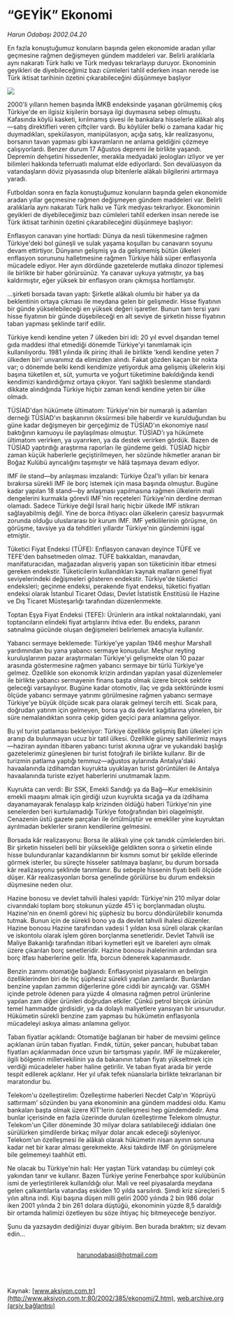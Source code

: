 # “GEYİK” Ekonomi

*Harun Odabaşı 2002.04.20*

<div>
 <p class="spot">
  En fazla konuştuğumuz konuların başında gelen ekonomide aradan yıllar geçmesine rağmen değişmeyen gündem maddeleri var. Belirli aralıklarla aynı nakaratı Türk halkı ve Türk medyası tekrarlayıp duruyor. Ekonominin geyikleri de diyebileceğimiz bazı cümleleri tahlil ederken insan nerede ise Türk iktisat tarihinin özetini çıkarabileceğini düşünmeye başlıyor
 </p>
 <p class="metin">
 </p>
 <img border="0" src="/web/20020523104655im_/http://www.aksiyon.com.tr/2002/385/resimler/geyik.jpg"/>
 <p class="metin">
  2000'li yılların hemen başında İMKB endeksinde yaşanan görülmemiş çıkış Türkiye'de en ilgisiz kişilerin borsaya ilgi duymasına sebep olmuştu. Kafasında köylü kasketi, kırılmamış şivesi ile bankalara hisselerle alâkalı alış—satış direktifleri veren çiftçiler vardı. Bu köylüler belki o zamana kadar hiç duymadıkları, spekülasyon, manipülasyon, açığa satış, kâr realizasyonu, borsanın tavan yapması gibi kavramların ne anlama geldiğini çözmeye çalışıyorlardı. Benzer durum 17 Ağustos depremi ile birlikte yaşandı. Depremin dehşetini hissedenler, merakla medyadaki jeologları izliyor ve yer bilimleri hakkında teferruatlı malumat elde ediyorlardı. Son devalüasyon da vatandaşların döviz piyasasında olup bitenlerle alâkalı bilgilerini artırmaya yaradı.
 </p>
 <p class="metin">
  Futboldan sonra en fazla konuştuğumuz konuların başında gelen ekonomide aradan yıllar geçmesine rağmen değişmeyen gündem maddeleri var. Belirli aralıklarla aynı nakaratı Türk halkı ve Türk medyası tekrarlıyor. Ekonominin geyikleri de diyebileceğimiz bazı cümleleri tahlil ederken insan nerede ise Türk iktisat tarihinin özetini çıkarabileceğini düşünmeye başlıyor:
 </p>
 <p class="metin">
  Enflasyon canavarı yine hortladı: Dünya da nesli tükenmesine rağmen Türkiye'deki bol güneşli ve sulak yaşama koşulları bu canavarın soyunu devam ettirtiyor. Dünyanın gelişmiş ya da gelişmemiş bütün ülkeleri enflasyon sorununu halletmesine rağmen Türkiye hâlâ süper enflasyonla mücadele ediyor. Her ayın dördünde gazetelerde mutlaka dinozor tiplemesi ile birlikte bir haber görürsünüz. Ya canavar uykuya yatmıştır, ya baş kaldırmıştır, eğer yüksek bir enflasyon oranı çıkmışsa hortlamıştır.
 </p>
 <p class="metin">
  ...şirketi borsada tavan yaptı: Şirketle alâkalı olumlu bir haber ya da beklentinin ortaya çıkması ile meydana gelen bir gelişmedir. Hisse fiyatının bir günde yükselebileceği en yüksek değeri işaretler. Bunun tam tersi yani hisse fiyatının bir günde düşebileceği en alt seviye de şirketin hisse fiyatının taban yapması şeklinde tarif edilir.
 </p>
 <p class="metin">
  Türkiye kendi kendine yeten 7 ülkeden biri idi: 20 yıl evvel dışarıdan temel gıda maddesi ithal etmediği dönemde Türkiye'yi tanımlamak için kullanılıyordu. 1981 yılında ilk pirinç ithali ile birlikte 'kendi kendine yeten 7 ülkeden biri' unvanımız da elimizden alındı. Fakat gözden kaçan bir nokta var; o dönemde belki kendi kendimize yetiyorduk ama gelişmiş ülkelerin kişi başına tüketilen et, süt, yumurta ve yoğurt tüketimine bakıldığında kendi kendimizi kandırdığımız ortaya çıkıyor. Yani sağlıklı beslenme standardı dikkate alındığında Türkiye hiçbir zaman kendi kendine yeten bir ülke olmadı.
 </p>
 <p class="metin">
  TÜSİAD'dan hükümete ültimatom: Türkiye'nin bir numaralı iş adamları derneği TÜSİAD'ın başkanının öksürmesi bile haberdir ve kurulduğundan bu güne kadar değişmeyen bir gerçeğimiz de TÜSİAD'ın ekonomiye nasıl baktığının kamuoyu ile paylaşılması olmuştur. TÜSİAD'ı ya hükümete ültimatom verirken, ya uyarırken, ya da destek verirken gördük. Bazen de TÜSİAD yaptırdığı araştırma raporları ile gündeme geldi. TÜSİAD hiçbir zaman küçük haberlerle geçiştirilmeyen, her sözünde hikmetler aranan bir Boğaz Kulübü ayrıcalığını taşımıştır ve hâlâ taşımaya devam ediyor.
 </p>
 <p class="metin">
  IMF ile stand—by anlaşması imzalandı: Türkiye Özal'lı yılları bir kenara bırakırsa sürekli IMF ile borç istemek için masa başında olmuştur. Bugüne kadar yapılan 18 stand—by anlaşması yapılmasına rağmen ülkelerin mali dengelerini kurmakla görevli IMF'nin reçeteleri Türkiye'nin derdine derman olamadı. Sadece Türkiye değil İsrail hariç hiçbir ülkede IMF istikrarı sağlayabilmiş değil. Yine de borca ihtiyacı olan ülkelerin çaresiz başvurmak zorunda olduğu uluslararası bir kurum IMF. IMF yetkililerinin görüşme, ön görüşme, tavsiye ya da tehditleri yıllardır Türkiye'nin gündemini işgal etmiştir.
 </p>
 <p class="metin">
  Tüketici Fiyat Endeksi (TÜFE): Enflasyon canavarı deyince TÜFE ve TEFE'den bahsetmeden olmaz. TÜFE bakkaldan, manavdan, manifaturacıdan, mağazadan alışveriş yapan son tüketicinin itibar etmesi gereken endekstir. Tüketicilerin kullandıkları kaynak malların genel fiyat seviyelerindeki değişmeleri gösteren endekstir. Türkiye'de tüketici endeksleri; geçinme endeksi, perakende fiyat endeksi, tüketici fiyatları endeksi olarak İstanbul Ticaret Odası, Devlet İstatistik Enstitüsü ile Hazine ve Dış Ticaret Müsteşarlığı tarafından düzenlenmekte.
 </p>
 <p class="metin">
  Toptan Eşya Fiyat Endeksi (TEFE): Ürünlerin ara intikal noktalarındaki, yani toptancıların elindeki fiyat artışlarını ihtiva eder. Bu endeks, paranın satınalma gücünde oluşan değişmeleri belirlemek amacıyla kullanılır.
 </p>
 <p class="metin">
  Yabancı sermaye beklemede: Türkiye'ye yapılan 1946 meşhur Marshall yardımından bu yana yabancı sermaye konuşulur. Meşhur reyting kuruluşlarının pazar araştırmaları Türkiye'yi gelişmekte olan 10 pazar arasında göstermesine rağmen yabancı sermaye bir türlü Türkiye'ye gelmez. Özellikle son ekonomik krizin ardından yapılan yasal düzenlemeler ile birlikte yabancı sermayenin finans başta olmak üzere birçok sektöre geleceği varsayılıyor. Bugüne kadar otomotiv, ilaç ve gıda sektöründe kısmi ölçüde yabancı sermaye yatırımı görülmesine rağmen yabancı sermaye Türkiye'ye büyük ölçüde sıcak para olarak gelmeyi tercih etti. Sıcak para, doğrudan yatırım için gelmeyen, borsa ya da devlet kağıtlarına yönelen, bir süre nemalandıktan sonra çekip giden geçici para anlamına geliyor.
 </p>
 <p class="metin">
  Bu yıl turist patlaması bekleniyor: Türkiye özellikle gelişmiş Batı ülkeleri için aranıp da bulunmayan ucuz bir tatil ülkesi. Özellikle güney sahillerimiz mayıs—haziran ayından itibaren yabancı turist akınına uğrar ve yukarıdaki başlığı gazetelerimiz güneşlenen bir turist fotoğrafı ile birlikte kullanır. Bir de turizmin patlama yaptığı temmuz—ağustos aylarında Antalya'daki havaalanında izdihamdan kuyrukta uyuklayan turist görüntüleri ile Antalya havaalanında turiste eziyet haberlerini unutmamak lazım.
 </p>
 <p class="metin">
  Kuyrukta can verdi: Bir SSK, Emekli Sandığı ya da Bağ—Kur emeklisinin emekli maaşını almak için girdiği uzun kuyrukta sıcağa ya da izdihama dayanamayarak fenalaşıp kalp krizinden öldüğü haberi Türkiye'nin yine senelerden beri kurtulamadığı Türkiye fotoğrafından biri olagelmiştir. Cenazenin üstü gazete parçaları ile örtülmüştür ve emekliler yine kuyruktan ayrılmadan beklerler sıranın kendilerine gelmesini.
 </p>
 <p class="metin">
  Borsada kâr realizasyonu: Borsa ile alâkalı yine çok tanıdık cümlelerden biri. Bir şirketin hisseleri belli bir yüksekliğe geldikten sonra o şirketin elinde hisse bulunduranlar kazandıklarının bir kısmını somut bir şekilde ellerinde görmek isterler, bu süreçte hisseler satılmaya başlanır, bu durum borsada kâr realizasyonu şeklinde tanımlanır. Bu sebeple hissenin fiyatı belli ölçüde düşer. Kâr realizasyonları borsa genelinde görülürse bu durum endeksin düşmesine neden olur.
 </p>
 <p class="metin">
  Hazine bonosu ve devlet tahvili ihalesi yapıldı: Türkiye'nin 210 milyar dolar civarındaki toplam borç stokunun yüzde 45'i iç borçlanmadan oluştu. Hazine'nin en önemli görevi hiç şüphesiz bu borcu döndürülebilir konumda tutmak. Bunun için de sürekli bono ya da devlet tahvili ihalesi düzenler. Hazine bonosu Hazine tarafından vadesi 1 yıldan kısa süreli olarak çıkarılan ve iskontolu olarak işlem gören borçlanma senetleridir. Devlet Tahvili ise Maliye Bakanlığı tarafından itibari kıymetleri eşit ve ibareleri aynı olmak üzere çıkarılan borç senetleridir. Hazine bonosu ihalelerinin ardından sıra borç itfası haberlerine gelir. İtfa, borcun ödenerek kapanmasıdır.
 </p>
 <p class="metin">
  Benzin zammı otomatiğe bağlandı: Enflasyonist piyasaların en belirgin özelliklerinden biri de hiç şüphesiz sürekli yapılan zamlardır. Bunlardan benzine yapılan zammın diğerlerine göre ciddi bir ayrıcalığı var. GSMH içinde petrole ödenen para yüzde 4 olmasına rağmen petrol ürünlerine yapılan zam diğer ürünleri doğrudan etkiler. Çünkü petrol birçok ürünün temel hammadde girdisidir, ya da dolaylı maliyetlere yansıyan bir unsurudur. Hükümetin sürekli benzine zam yapması bu hükümetin enflasyonla mücadeleyi askıya alması anlamına geliyor.
 </p>
 <p class="metin">
  Taban fiyatlar açıklandı: Otomatiğe bağlanan bir haber de mevsimi gelince açıklanan ürün taban fiyatları. Fındık, tütün, şeker pancarı, hububat taban fiyatları açıklanmadan önce uzun bir tartışması yapılır. IMF ile müzakereler, ilgili bölgenin milletvekilinin ya da bakanının taban fiyatı yükseltmek için verdiği mücadeleler haber haline getirilir. Ve taban fiyat arada bir yerde tespit edilerek açıklanır. Her yıl ufak tefek nüanslarla birlikte tekrarlanan bir maratondur bu.
 </p>
 <p class="metin">
  Telekom'u özelleştirelim: Özelleştirme haberleri Necdet Calp'ın 'Köprüyü sattırmam' sözünden bu yana ekonominin ana gündem maddesi oldu. Kamu bankaları başta olmak üzere KİT'lerin özelleşmesi hep gündemdedir. Ama bunlar içerisinde en fazla üzerinde durulan özelleştirme Telekom olmuştur. Telekom'un Çiller döneminde 30 milyar dolara satılabileceği iddiaları öne sürülürken şimdilerde birkaç milyar dolar ancak edeceği söyleniyor. Telekom'un özelleşmesi ile alâkalı olarak hükümetin nisan ayının sonuna kadar net bir karar alması gerekmekte. Aksi takdirde IMF ön görüşmelere bile gelmemeyi taahhüt etti.
 </p>
 <p class="metin">
  Ne olacak bu Türkiye'nin hali: Her yaştan Türk vatandaşı bu cümleyi çok yakından tanır ve kullanır. Bazen Türkiye yerine Fenerbahçe spor kulübünün ismi de yerleştirilerek kullanıldığı olur. Mali ve reel piyasalarda meydana gelen çalkantılarla vatandaş eskiden 10 yılda sarsılırdı. Şimdi kriz süreçleri 5 yılın altına indi. Kişi başına düşen milli geliri 2000 yılında 2 bin 986 dolar iken 2001 yılında 2 bin 261 dolara düştüğü, ekonominin yüzde 8,5 daraldığı bir ortamda halimizi özetleyen bu söze ihtiyaç hiç bitmeyeceğe benziyor.
 </p>
 <p class="metin">
  Şunu da yazsaydın dediğinizi duyar gibiyim. Ben burada bıraktım; siz devam edin...
 </p>
 <br/>
 <center>
  <a class="anaorta" href="http://web.archive.org/web/20020523104655/mailto:harunodabasi@hotmail.com">
   harunodabasi@hotmail.com
  </a>
 </center>
 <br/>
 <br/>
 <br/>
</div>

Kaynak: [www.aksiyon.com.tr](http://www.aksiyon.com.tr:80/2002/385/ekonomi/2.htm), [web.archive.org (arşiv bağlantısı)](http://web.archive.org/web/20020523104655/http://www.aksiyon.com.tr:80/2002/385/ekonomi/2.htm)
